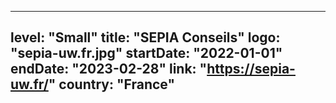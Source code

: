 
---
level: "Small"
title: "SEPIA Conseils"
logo: "sepia-uw.fr.jpg"
startDate: "2022-01-01"
endDate: "2023-02-28"
link: "https://sepia-uw.fr/"
country: "France"
---
